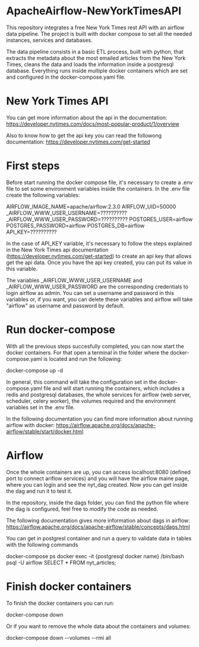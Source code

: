 # ApacheAirflow-NewYorkTimesAPI
 This repository integrates a free New York Times rest API with an airflow data pipeline. The project is built with docker compose to set all the needed instances, services and databases.

 The data pipeline consists in a basic ETL process, built with python, that extracts the metadata about the most emailed articles from the New York Times, cleans the data and loads the information inside a postgresql database. Everything runs inside multiple docker containers which are set and configured in the docker-compose.yaml file.

# New York Times API
You can get more information about the api in the documentation:
https://developer.nytimes.com/docs/most-popular-product/1/overview

Also to know how to get the api key you can read the followong documentation:
https://developer.nytimes.com/get-started

# First steps
Before start running the docker compose file, it's necessary to create a .env file to set some environment variables inside the containers. In the .env file create the following variables:

AIRFLOW_IMAGE_NAME=apache/airflow:2.3.0
AIRFLOW_UID=50000
_AIRFLOW_WWW_USER_USERNAME=??????????
_AIRFLOW_WWW_USER_PASSWORD=??????????
POSTGRES_USER=airflow
POSTGRES_PASSWORD=airflow
POSTGRES_DB=airflow
API_KEY=??????????

In the case of API_KEY variable, it's necessary to follow the steps explained in the New York Times api documentation (https://developer.nytimes.com/get-started) to create an api key that allows get the api data. Once you have the api key created, you can put its value in this variable.

The variables _AIRFLOW_WWW_USER_USERNAME and _AIRFLOW_WWW_USER_PASSWORD are the corresponding credentials to login airflow as admin. You can set a username and password in this variables or, if you want, you can delete these variables and airflow will take "airflow" as username and password by default.

# Run docker-compose
With all the previous steps succesfully completed, you can now start the docker containers. For that open a terminal in the folder where the docker-compose.yaml is located and run the following:

docker-compose up -d

In general, this command will take the configuration set in the docker-compose.yaml file and will start running the containers, which includes a redis and postgresql databases, the whole services for airflow (web server, scheduler, celery worker), the volumes required and the environment variables set in the .env file.

In the following documentation you can find more information about running airflow with docker:
https://airflow.apache.org/docs/apache-airflow/stable/start/docker.html

# Airflow
Once the whole containers are up, you can access localhost:8080 (defined port to connect ariflow services) and you will have the airflow maine page, where you can login and see the nyt_dag created. Now you can get inside the dag and run it to test it.

In the repository, inside the dags folder, you can find the python file where the dag is configured, feel free to modify the code as needed.

The following documentation gives more information about dags in airflow:
https://airflow.apache.org/docs/apache-airflow/stable/concepts/dags.html

You can get in postgresl container and run a query to validate data in tables with the following commands

docker-compose ps 
docker exec -it {postgresql docker name} /bin/bash
psql -U airflow
SELECT * FROM nyt_articles;

# Finish docker containers
To finish the docker containers you can run:

docker-compose down

Or if you want to remove the whole data about the containers and volumes:

docker-compose down --volumes --rmi all
